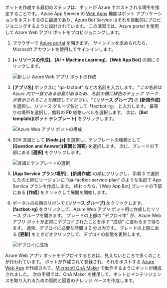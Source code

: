 ボットを作成する最初のステップは、ボットが Azure でホストされる場所を指定することです。 Azure App Service の [Web Apps](https://azure.microsoft.com/services/app-service/web/) 機能はボット アプリケーションをホストするのに最適であり、Azure Bot Service はそれを自動的にプロビジョニングするように設計されています。 この演習では、Azure portal を使用して Azure Web アプリ ボットをプロビジョニングします。

1. ブラウザーで [Azure portal](https://portal.azure.com/?azure-portal=true) を開きます。 サインインを求められたら、Microsoft アカウントを使用してサインインします。

1. **[+ リソースの作成]**、**[AI + Machine Learning]**、**[Web App Bot]** の順にクリックします。
 
    ![新しい Azure Web アプリ ボットの作成](../media-draft/2-new-bot-service.png)

1. **[アプリ名]** ボックスに "qa-factbot" などの名前を入力します。 "*この名前は Azure 内で一意である必要があるため、名前の横に緑色のチェック マークが表示されることを確認してください。*" **[リソース グループ]** の **[新規作成]** を選択し、リソース グループ名として「factbot-rg」 と入力します。 最寄りの場所を選択し、無料の **F0** 価格レベルを選択します。 次に、**[Bot template]\(ボット テンプレート\)** をクリックします。

    ![Azure Web アプリ ボットの構成](../media-draft/2-portal-start-bot-creation.png)

1. SDK 言語として **[Node.js]** を選択し、テンプレートの種類として **[Question and Answer]\(質問と回答\)** を選択します。 次に、ブレードの下部にある **[選択]** をクリックします。   
  
    ![言語とテンプレートの選択](../media-draft/2-portal-select-template.png)

1. **[App Service プラン/場所]**、**[新規作成]** の順にクリックし、手順 3 で選択したのと同じリージョンに "qa-factbot-service-plan" のような名前で App Service プランを作成します。 終わったら、[Web App Bot] ブレードの下部にある **[作成]** をクリックして展開を開始します。 

1. ポータルの左側のリボンで **[リソース グループ]** をクリックします。 **[factbot-rg]** をクリックして、Azure Web アプリ ボット用に作成したリソース グループを開きます。 ブレードの上部の "デプロイ中" が、Azure Web アプリ ボットが正常にデプロイされたことを示す "成功" に変わるまで待ちます。 通常、デプロイに必要な時間は 2 分以内です。 ブレードの上部にある **[更新]** をときどきクリックして、デプロイの状態を更新します。

    ![デプロイに成功](../media-draft/2-deployment-succeeded.png)
  
Azure Web アプリ ボットをデプロイするときは、見えないところで多くのことが行われています。 ボットが作成されて登録され、それをホストする [Azure Web App](https://azure.microsoft.com/services/app-service/web/) が作成されて、[Microsoft QnA Maker](https://www.qnamaker.ai/) で動作するようにボットが構成されました。 次の手順では、QnA Maker を使用して、ボットにインテリジェンスを取り入れるための質問と回答のナレッジ ベースを作成します。